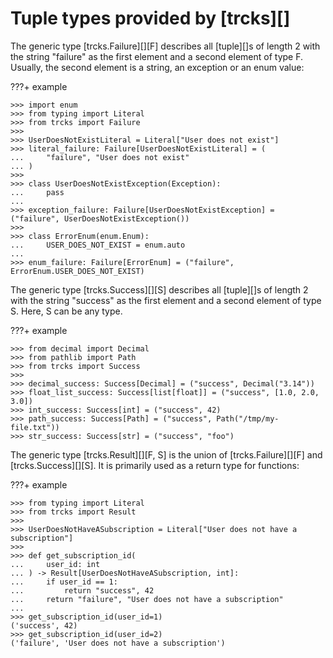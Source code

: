 # Tuple types provided by [trcks][]

The generic type [trcks.Failure][][F] describes all [tuple][]s of length 2
with the string "failure" as the first element and a second element of type F.
Usually, the second element is a string, an exception or an enum value:

???+ example

    >>> import enum
    >>> from typing import Literal
    >>> from trcks import Failure
    >>>
    >>> UserDoesNotExistLiteral = Literal["User does not exist"]
    >>> literal_failure: Failure[UserDoesNotExistLiteral] = (
    ...     "failure", "User does not exist"
    ... )
    >>>
    >>> class UserDoesNotExistException(Exception):
    ...     pass
    ...
    >>> exception_failure: Failure[UserDoesNotExistException] = ("failure", UserDoesNotExistException())
    >>>
    >>> class ErrorEnum(enum.Enum):
    ...     USER_DOES_NOT_EXIST = enum.auto
    ...
    >>> enum_failure: Failure[ErrorEnum] = ("failure", ErrorEnum.USER_DOES_NOT_EXIST)

The generic type [trcks.Success][][S] describes all [tuple][]s of length 2
with the string "success" as the first element and a second element of type S.
Here, S can be any type.

???+ example

    >>> from decimal import Decimal
    >>> from pathlib import Path
    >>> from trcks import Success
    >>>
    >>> decimal_success: Success[Decimal] = ("success", Decimal("3.14"))
    >>> float_list_success: Success[list[float]] = ("success", [1.0, 2.0, 3.0])
    >>> int_success: Success[int] = ("success", 42)
    >>> path_success: Success[Path] = ("success", Path("/tmp/my-file.txt"))
    >>> str_success: Success[str] = ("success", "foo")

The generic type [trcks.Result][][F, S] is
the union of [trcks.Failure][][F] and [trcks.Success][][S].
It is primarily used as a return type for functions:

???+ example

    >>> from typing import Literal
    >>> from trcks import Result
    >>>
    >>> UserDoesNotHaveASubscription = Literal["User does not have a subscription"]
    >>>
    >>> def get_subscription_id(
    ...     user_id: int
    ... ) -> Result[UserDoesNotHaveASubscription, int]:
    ...     if user_id == 1:
    ...         return "success", 42
    ...     return "failure", "User does not have a subscription"
    ...
    >>> get_subscription_id(user_id=1)
    ('success', 42)
    >>> get_subscription_id(user_id=2)
    ('failure', 'User does not have a subscription')
